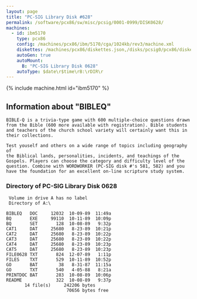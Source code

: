 ```yaml
---
layout: page
title: "PC-SIG Library Disk #628"
permalink: /software/pcx86/sw/misc/pcsig/0001-0999/DISK0628/
machines:
  - id: ibm5170
    type: pcx86
    config: /machines/pcx86/ibm/5170/cga/1024kb/rev3/machine.xml
    diskettes: /machines/pcx86/diskettes.json,/disks/pcsig0/pcx86/diskettes.json
    autoGen: true
    autoMount:
      B: "PC-SIG Library Disk 0628"
    autoType: $date\r$time\rB:\rDIR\r
---
```


{% include machine.html id="ibm5170" %}

## Information about "BIBLEQ"

    BIBLE-Q is a trivia-type game with 600 multiple-choice questions drawn
    from the Bible (600 more available with registration). Bible students
    and teachers of the church school variety will certainly want this in
    their collections.
    
    Test youself and others on a wide range of topics including geography of
    the Biblical lands, personalities, incidents, and teachings of the
    Gospels. Players can choose the category and difficulty level of the
    question. Combine with WORDWORKER (PC-SIG disk #'s 581, 582) and you
    have the foundation for an excellent on-line scripture study system.

### Directory of PC-SIG Library Disk 0628

     Volume in drive A has no label
     Directory of A:\

    BIBLEQ   DOC     12032  10-09-89  11:49a
    BQ       EXE     99110  10-11-89  10:09p
    BQ       SET       128  10-08-89   9:32p
    CAT1     DAT     25680   8-23-89  10:21p
    CAT2     DAT     25680   8-23-89  10:22p
    CAT3     DAT     25680   8-23-89  10:22p
    CAT4     DAT     25680   8-23-89  10:23p
    CAT5     DAT     25680   8-23-89  10:23p
    FILE0628 TXT       824  12-07-89   1:11p
    FILES    TXT       529  10-11-89  10:52p
    GO       BAT        38   8-31-87  11:15a
    GO       TXT       540   4-05-88   8:21a
    PRINTDOC BAT       283  10-08-89  10:06p
    README             322  10-08-89   9:37p
           14 file(s)     242206 bytes
                           70656 bytes free
